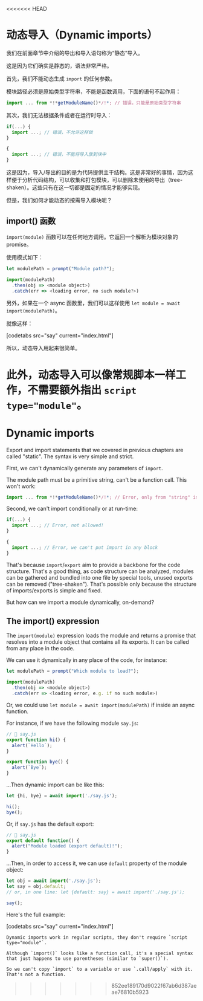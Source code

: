 <<<<<<< HEAD

# 动态导入（Dynamic imports）

我们在前面章节中介绍的导出和导入语句称为“静态”导入。

这是因为它们确实是静态的，语法非常严格。

首先，我们不能动态生成 `import` 的任何参数。

模块路径必须是原始类型字符串，不能是函数调用，下面的语句不起作用：

```js
import ... from *!*getModuleName()*/!*; // 错误，只能是原始类型字符串
```

其次，我们无法根据条件或者在运行时导入：

```js
if(...) {
  import ...; // 错误，不允许这样做
}

{
  import ...; // 错误，不能将导入放到块中
}
```

这是因为，导入/导出的目的是为代码提供主干结构。这是非常好的事情，因为这样便于分析代码结构，可以收集和打包模块，可以删除未使用的导出（tree-shaken）。这些只有在这一切都是固定的情况才能够实现。

但是，我们如何才能动态的按需导入模块呢？

## import() 函数

`import(module)` 函数可以在任何地方调用。它返回一个解析为模块对象的 promise。

使用模式如下：

```js run
let modulePath = prompt("Module path?");

import(modulePath)
  .then(obj => <module object>)
  .catch(err => <loading error, no such module?>)
```

另外，如果在一个 async 函数里，我们可以这样使用 `let module = await import(modulePath)`。

就像这样：

[codetabs src="say" current="index.html"]

所以，动态导入用起来很简单。

此外，动态导入可以像常规脚本一样工作，不需要额外指出 `script type="module"`。
=======
# Dynamic imports

Export and import statements that we covered in previous chapters are called "static". The syntax is very simple and strict.

First, we can't dynamically generate any parameters of `import`.

The module path must be a primitive string, can't be a function call. This won't work:

```js
import ... from *!*getModuleName()*/!*; // Error, only from "string" is allowed
```

Second, we can't import conditionally or at run-time:

```js
if(...) {
  import ...; // Error, not allowed!
}

{
  import ...; // Error, we can't put import in any block
}
```

That's because `import`/`export` aim to provide a backbone for the code structure. That's a good thing, as code structure can be analyzed, modules can be gathered and bundled into one file by special tools, unused exports can be removed ("tree-shaken"). That's possible only because the structure of imports/exports is simple and fixed.

But how can we import a module dynamically, on-demand?

## The import() expression

The `import(module)` expression loads the module and returns a promise that resolves into a module object that contains all its exports. It can be called from any place in the code.

We can use it dynamically in any place of the code, for instance:

```js
let modulePath = prompt("Which module to load?");

import(modulePath)
  .then(obj => <module object>)
  .catch(err => <loading error, e.g. if no such module>)
```

Or, we could use `let module = await import(modulePath)` if inside an async function.

For instance, if we have the following module `say.js`:

```js
// 📁 say.js
export function hi() {
  alert(`Hello`);
}

export function bye() {
  alert(`Bye`);
}
```

...Then dynamic import can be like this:

```js
let {hi, bye} = await import('./say.js');

hi();
bye();
```

Or, if `say.js` has the default export:

```js
// 📁 say.js
export default function() {
  alert("Module loaded (export default)!");
}
```

...Then, in order to access it, we can use `default` property of the module object:

```js
let obj = await import('./say.js');
let say = obj.default;
// or, in one line: let {default: say} = await import('./say.js');

say();
```

Here's the full example:

[codetabs src="say" current="index.html"]

```smart
Dynamic imports work in regular scripts, they don't require `script type="module"`.
```

```smart
Although `import()` looks like a function call, it's a special syntax that just happens to use parentheses (similar to `super()`).

So we can't copy `import` to a variable or use `.call/apply` with it. That's not a function.
```
>>>>>>> 852ee189170d9022f67ab6d387aeae76810b5923
